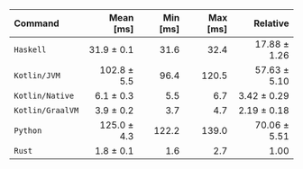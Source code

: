 | Command | Mean [ms] | Min [ms] | Max [ms] | Relative |
|:---|---:|---:|---:|---:|
| `Haskell` | 31.9 ± 0.1 | 31.6 | 32.4 | 17.88 ± 1.26 |
| `Kotlin/JVM` | 102.8 ± 5.5 | 96.4 | 120.5 | 57.63 ± 5.10 |
| `Kotlin/Native` | 6.1 ± 0.3 | 5.5 | 6.7 | 3.42 ± 0.29 |
| `Kotlin/GraalVM` | 3.9 ± 0.2 | 3.7 | 4.7 | 2.19 ± 0.18 |
| `Python` | 125.0 ± 4.3 | 122.2 | 139.0 | 70.06 ± 5.51 |
| `Rust` | 1.8 ± 0.1 | 1.6 | 2.7 | 1.00 |
